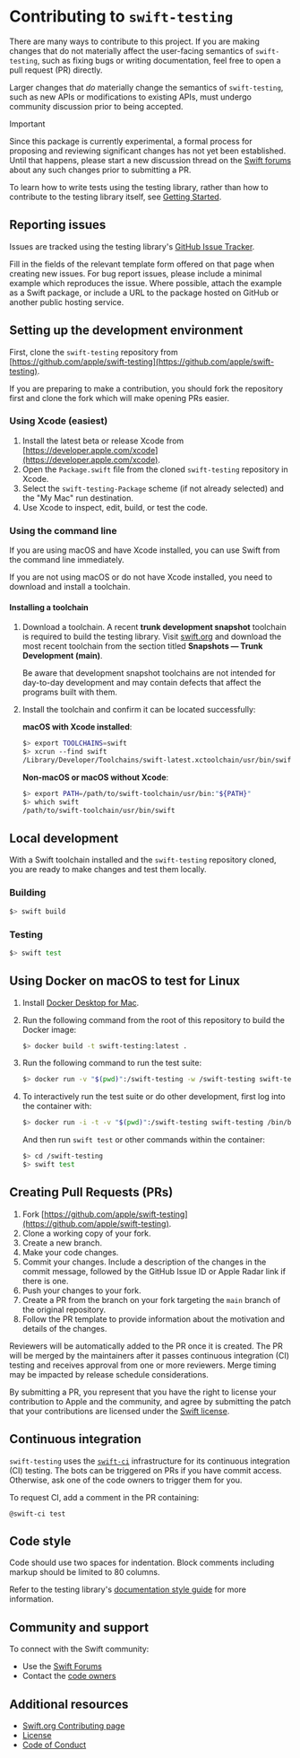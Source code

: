 # Contributing to `swift-testing`

There are many ways to contribute to this project. If you are making changes
that do not materially affect the user-facing semantics of `swift-testing`, such
as fixing bugs or writing documentation, feel free to open a pull request (PR)
directly.

Larger changes that _do_ materially change the semantics of `swift-testing`,
such as new APIs or modifications to existing APIs, must undergo community
discussion prior to being accepted.

> [!IMPORTANT]
> Since this package is currently experimental, a formal process for proposing
> and reviewing significant changes has not yet been established. Until that
> happens, please start a new discussion thread on the
> [Swift forums](https://forums.swift.org) about any such changes prior to
> submitting a PR.

To learn how to write tests using the testing library, rather than how to
contribute to the testing library itself, see
[Getting Started](https://github.com/apple/swift-testing/tree/main/Sources/Testing/Testing.docc/TemporaryGettingStarted.md).

## Reporting issues

Issues are tracked using the testing library's
[GitHub Issue Tracker](https://github.com/apple/swift-testing/issues).

Fill in the fields of the relevant template form offered on that page when
creating new issues. For bug report issues, please include a minimal example
which reproduces the issue. Where possible, attach the example as a Swift
package, or include a URL to the package hosted on GitHub or another public
hosting service.

## Setting up the development environment

First, clone the `swift-testing` repository from
[https://github.com/apple/swift-testing](https://github.com/apple/swift-testing).

If you are preparing to make a contribution, you should fork the repository first
and clone the fork which will make opening PRs easier.

### Using Xcode (easiest)

1. Install the latest beta or release Xcode from
   [https://developer.apple.com/xcode](https://developer.apple.com/xcode).
1. Open the `Package.swift` file from the cloned `swift-testing` repository in
   Xcode.
1. Select the `swift-testing-Package` scheme (if not already selected) and the
   "My Mac" run destination.
1. Use Xcode to inspect, edit, build, or test the code.

### Using the command line

If you are using macOS and have Xcode installed, you can use Swift from the
command line immediately.

If you are not using macOS or do not have Xcode installed, you need to download
and install a toolchain.

#### Installing a toolchain

1. Download a toolchain. A recent **trunk development snapshot** toolchain is
   required to build the testing library. Visit
   [swift.org](https://www.swift.org/download/#trunk-development-main) and
   download the most recent toolchain from the section titled
   **Snapshots — Trunk Development (main)**.

   Be aware that development snapshot toolchains are not intended for day-to-day
   development and may contain defects that affect the programs built with them.
1. Install the toolchain and confirm it can be located successfully:

   **macOS with Xcode installed**:
   
   ```bash
   $> export TOOLCHAINS=swift
   $> xcrun --find swift
   /Library/Developer/Toolchains/swift-latest.xctoolchain/usr/bin/swift
   ```
   
   **Non-macOS or macOS without Xcode**:
   
   ```bash
   $> export PATH=/path/to/swift-toolchain/usr/bin:"${PATH}"
   $> which swift
   /path/to/swift-toolchain/usr/bin/swift
   ```

## Local development

With a Swift toolchain installed and the `swift-testing` repository cloned, you
are ready to make changes and test them locally.

### Building

```bash
$> swift build
```

### Testing

```bash
$> swift test
```

<!-- FIXME: Uncomment this once the the `swift test` command support running
  specific `swift-testing` tests.

To learn how to run only specific tests or other testing options, run `swift
test --help` to view the usage documentation.
-->

## Using Docker on macOS to test for Linux

1. Install [Docker Desktop for Mac](https://www.docker.com/products/docker-desktop).

1. Run the following command from the root of this repository to build the
   Docker image:

    ```bash
    $> docker build -t swift-testing:latest .
    ```

1. Run the following command to run the test suite:

    ```bash
    $> docker run -v "$(pwd)":/swift-testing -w /swift-testing swift-testing swift test --skip-update
    ```

1. To interactively run the test suite or do other development, first log into
   the container with:

    ```bash
    $> docker run -i -t -v "$(pwd)":/swift-testing swift-testing /bin/bash
    ```

    And then run `swift test` or other commands within the container:

    ```bash
    $> cd /swift-testing
    $> swift test
    ```

## Creating Pull Requests (PRs)

1. Fork [https://github.com/apple/swift-testing](https://github.com/apple/swift-testing).
1. Clone a working copy of your fork.
1. Create a new branch.
1. Make your code changes.
1. Commit your changes. Include a description of the changes in the commit
   message, followed by the GitHub Issue ID or Apple Radar link if there is one.
1. Push your changes to your fork.
1. Create a PR from the branch on your fork targeting the `main` branch of the
   original repository.
1. Follow the PR template to provide information about the motivation and
   details of the changes.

Reviewers will be automatically added to the PR once it is created. The PR will
be merged by the maintainers after it passes continuous integration (CI) testing
and receives approval from one or more reviewers. Merge timing may be impacted
by release schedule considerations.

By submitting a PR, you represent that you have the right to license your
contribution to Apple and the community, and agree by submitting the patch that
your contributions are licensed under the
[Swift license](https://swift.org/LICENSE.txt).

## Continuous integration

`swift-testing` uses the [`swift-ci`](https://ci.swift.org/) infrastructure for
its continuous integration (CI) testing. The bots can be triggered on PRs if you
have commit access. Otherwise, ask one of the code owners to trigger them for
you.

To request CI, add a comment in the PR containing:

```
@swift-ci test
```

## Code style

Code should use two spaces for indentation. Block comments including markup
should be limited to 80 columns.

Refer to the testing library's
[documentation style guide](Documentation/StyleGuide.md) for more information.

## Community and support

To connect with the Swift community:

* Use the [Swift Forums](https://forums.swift.org)
* Contact the [code owners](CODEOWNERS)

## Additional resources

* [Swift.org Contributing page](https://swift.org/contributing/)
* [License](https://swift.org/LICENSE.txt)
* [Code of Conduct](https://swift.org/community/#code-of-conduct)
